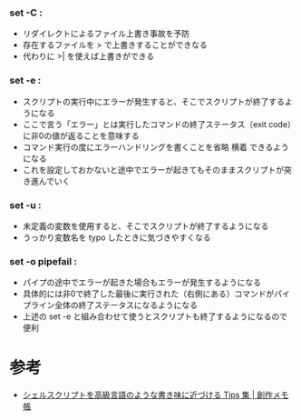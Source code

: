### set -C :
* リダイレクトによるファイル上書き事故を予防
* 存在するファイルを > で上書きすることができなる
* 代わりに >| を使えば上書きができる
### set -e :
* スクリプトの実行中にエラーが発生すると、そこでスクリプトが終了するようになる
* ここで言う「エラー」とは実行したコマンドの終了ステータス（exit code）に非0の値が返ることを意味する
* コマンド実行の度にエラーハンドリングを書くことを省略 横着 できるようになる
* これを設定しておかないと途中でエラーが起きてもそのままスクリプトが突き進んでいく
### set -u :
* 未定義の変数を使用すると、そこでスクリプトが終了するようになる
* うっかり変数名を typo したときに気づきやすくなる
### set -o pipefail :
* パイプの途中でエラーが起きた場合もエラーが発生するようになる
* 具体的には非0で終了した最後に実行された（右側にある）コマンドがパイプライン全体の終了ステータスになるようになる
* 上述の set -e と組み合わせて使うとスクリプトも終了するようになるので便利


# 参考
* [シェルスクリプトを高級言語のような書き味に近づける Tips 集 | 創作メモ帳](https://sousaku-memo.net/php-system/1817)
